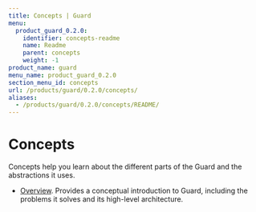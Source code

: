 ```yaml
---
title: Concepts | Guard
menu:
  product_guard_0.2.0:
    identifier: concepts-readme
    name: Readme
    parent: concepts
    weight: -1
product_name: guard
menu_name: product_guard_0.2.0
section_menu_id: concepts
url: /products/guard/0.2.0/concepts/
aliases:
  - /products/guard/0.2.0/concepts/README/
---
```


# Concepts

Concepts help you learn about the different parts of the Guard and the abstractions it uses.

- [Overview](/docs/concepts/overview.md). Provides a conceptual introduction to Guard, including the problems it solves and its high-level architecture.
